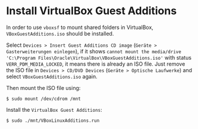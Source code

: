 # Install VirtualBox Guest Additions

In order to use `vboxsf` to mount shared folders in VirtualBox, `VBoxGuestAdditions.iso` should be installed.

Select `Devices > Insert Guest Additions CD image` (`Geräte > Gasterweiterungen einlegen`), if it shows `cannot mount the media/drive 'C:\Program Files\Oracle\VirtualBox\VBoxGuestAdditions.iso'` with status  `VERR_PDM_MEDIA_LOCKED`, it means there is already an ISO file. Just remove the ISO file in `Devices > CD/DVD Devices` (`Geräte > Optische Laufwerke`) and select `VBoxGuestAdditions.iso` again.

Then mount the ISO file using:

```console
$ sudo mount /dev/cdrom /mnt
```

Install the `VirtualBox Guest Additions`:

```console
$ sudo ./mnt/VBoxLinuxAdditions.run
```
